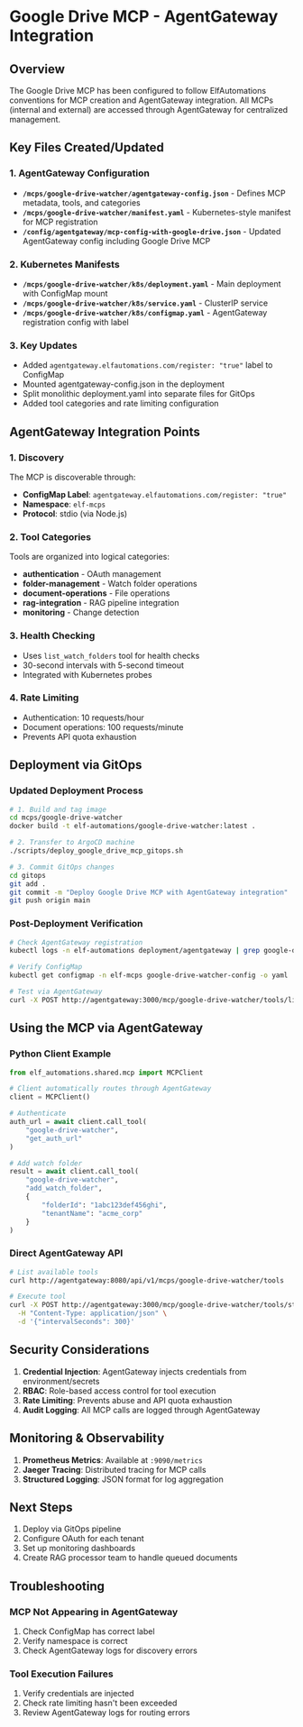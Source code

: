 # Google Drive MCP - AgentGateway Integration

## Overview

The Google Drive MCP has been configured to follow ElfAutomations conventions for MCP creation and AgentGateway integration. All MCPs (internal and external) are accessed through AgentGateway for centralized management.

## Key Files Created/Updated

### 1. AgentGateway Configuration
- **`/mcps/google-drive-watcher/agentgateway-config.json`** - Defines MCP metadata, tools, and categories
- **`/mcps/google-drive-watcher/manifest.yaml`** - Kubernetes-style manifest for MCP registration
- **`/config/agentgateway/mcp-config-with-google-drive.json`** - Updated AgentGateway config including Google Drive MCP

### 2. Kubernetes Manifests
- **`/mcps/google-drive-watcher/k8s/deployment.yaml`** - Main deployment with ConfigMap mount
- **`/mcps/google-drive-watcher/k8s/service.yaml`** - ClusterIP service
- **`/mcps/google-drive-watcher/k8s/configmap.yaml`** - AgentGateway registration config with label

### 3. Key Updates
- Added `agentgateway.elfautomations.com/register: "true"` label to ConfigMap
- Mounted agentgateway-config.json in the deployment
- Split monolithic deployment.yaml into separate files for GitOps
- Added tool categories and rate limiting configuration

## AgentGateway Integration Points

### 1. Discovery
The MCP is discoverable through:
- **ConfigMap Label**: `agentgateway.elfautomations.com/register: "true"`
- **Namespace**: `elf-mcps`
- **Protocol**: stdio (via Node.js)

### 2. Tool Categories
Tools are organized into logical categories:
- **authentication** - OAuth management
- **folder-management** - Watch folder operations
- **document-operations** - File operations
- **rag-integration** - RAG pipeline integration
- **monitoring** - Change detection

### 3. Health Checking
- Uses `list_watch_folders` tool for health checks
- 30-second intervals with 5-second timeout
- Integrated with Kubernetes probes

### 4. Rate Limiting
- Authentication: 10 requests/hour
- Document operations: 100 requests/minute
- Prevents API quota exhaustion

## Deployment via GitOps

### Updated Deployment Process
```bash
# 1. Build and tag image
cd mcps/google-drive-watcher
docker build -t elf-automations/google-drive-watcher:latest .

# 2. Transfer to ArgoCD machine
./scripts/deploy_google_drive_mcp_gitops.sh

# 3. Commit GitOps changes
cd gitops
git add .
git commit -m "Deploy Google Drive MCP with AgentGateway integration"
git push origin main
```

### Post-Deployment Verification
```bash
# Check AgentGateway registration
kubectl logs -n elf-automations deployment/agentgateway | grep google-drive

# Verify ConfigMap
kubectl get configmap -n elf-mcps google-drive-watcher-config -o yaml

# Test via AgentGateway
curl -X POST http://agentgateway:3000/mcp/google-drive-watcher/tools/list_watch_folders
```

## Using the MCP via AgentGateway

### Python Client Example
```python
from elf_automations.shared.mcp import MCPClient

# Client automatically routes through AgentGateway
client = MCPClient()

# Authenticate
auth_url = await client.call_tool(
    "google-drive-watcher",
    "get_auth_url"
)

# Add watch folder
result = await client.call_tool(
    "google-drive-watcher",
    "add_watch_folder",
    {
        "folderId": "1abc123def456ghi",
        "tenantName": "acme_corp"
    }
)
```

### Direct AgentGateway API
```bash
# List available tools
curl http://agentgateway:8080/api/v1/mcps/google-drive-watcher/tools

# Execute tool
curl -X POST http://agentgateway:3000/mcp/google-drive-watcher/tools/start_monitoring \
  -H "Content-Type: application/json" \
  -d '{"intervalSeconds": 300}'
```

## Security Considerations

1. **Credential Injection**: AgentGateway injects credentials from environment/secrets
2. **RBAC**: Role-based access control for tool execution
3. **Rate Limiting**: Prevents abuse and API quota exhaustion
4. **Audit Logging**: All MCP calls are logged through AgentGateway

## Monitoring & Observability

1. **Prometheus Metrics**: Available at `:9090/metrics`
2. **Jaeger Tracing**: Distributed tracing for MCP calls
3. **Structured Logging**: JSON format for log aggregation

## Next Steps

1. Deploy via GitOps pipeline
2. Configure OAuth for each tenant
3. Set up monitoring dashboards
4. Create RAG processor team to handle queued documents

## Troubleshooting

### MCP Not Appearing in AgentGateway
1. Check ConfigMap has correct label
2. Verify namespace is correct
3. Check AgentGateway logs for discovery errors

### Tool Execution Failures
1. Verify credentials are injected
2. Check rate limiting hasn't been exceeded
3. Review AgentGateway logs for routing errors

